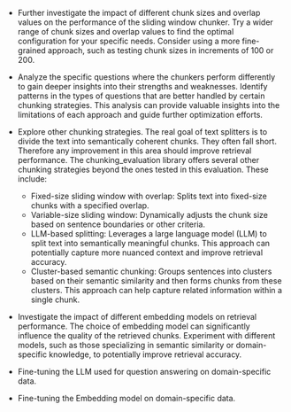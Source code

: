 * Further investigate the impact of different chunk sizes and overlap values on the performance of the sliding window chunker. Try a wider range of chunk sizes and overlap values to find the optimal configuration for your specific needs. Consider using a more fine-grained approach, such as testing chunk sizes in increments of 100 or 200.

* Analyze the specific questions where the chunkers perform differently to gain deeper insights into their strengths and weaknesses. Identify patterns in the types of questions that are better handled by certain chunking strategies. This analysis can provide valuable insights into the limitations of each approach and guide further optimization efforts.

* Explore other chunking strategies. The real goal of text splitters is to divide the text into semantically coherent chunks. They often fall short. Therefore any improvement in this area should improve retrieval performance. The chunking_evaluation library offers several other chunking strategies beyond the ones tested in this evaluation. These include:

    * Fixed-size sliding window with overlap: Splits text into fixed-size chunks with a specified overlap.
    * Variable-size sliding window: Dynamically adjusts the chunk size based on sentence boundaries or other criteria.
    * LLM-based splitting: Leverages a large language model (LLM) to split text into semantically meaningful chunks. This approach can potentially capture more nuanced context and improve retrieval accuracy.
    * Cluster-based semantic chunking: Groups sentences into clusters based on their semantic similarity and then forms chunks from these clusters. This approach can help capture related information within a single chunk.

* Investigate the impact of different embedding models on retrieval performance. The choice of embedding model can significantly influence the quality of the retrieved chunks. Experiment with different models, such as those specializing in semantic similarity or domain-specific knowledge, to potentially improve retrieval accuracy.

* Fine-tuning the LLM used for question answering on domain-specific data.
* Fine-tuning the Embedding model on domain-specific data.